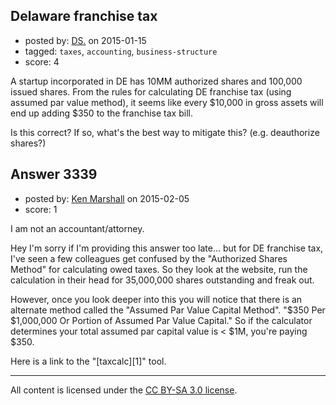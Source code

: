 ## Delaware franchise tax

- posted by: [DS.](https://stackexchange.com/users/129770/ds) on 2015-01-15
- tagged: `taxes`, `accounting`, `business-structure`
- score: 4

<p>A startup incorporated in DE has 10MM authorized shares and 100,000 issued shares. From the rules for calculating DE franchise tax (using assumed par value method), it seems like every $10,000 in gross assets will end up adding $350 to the franchise tax bill.</p>

<p>Is this correct? If so, what's the best way to mitigate this? (e.g. deauthorize shares?)</p>



## Answer 3339

- posted by: [Ken Marshall](https://stackexchange.com/users/893263/ken-marshall) on 2015-02-05
- score: 1

<p>I am not an accountant/attorney.</p>

<p>Hey I'm sorry if I'm providing this answer too late... but for DE franchise tax, I've seen a few colleagues get confused by the "Authorized Shares Method" for calculating owed taxes. So they look at the website, run the calculation in their head for 35,000,000 shares outstanding and freak out. </p>

<p>However, once you look deeper into this you will notice that there is an alternate method called the "Assumed Par Value Capital Method". "$350 Per $1,000,000 Or Portion of Assumed Par Value Capital." So if the calculator determines your total assumed par capital value is &lt; $1M, you're paying $350. </p>

<p>Here is a link to the "[taxcalc][1]" tool. </p>




---

All content is licensed under the [CC BY-SA 3.0 license](https://creativecommons.org/licenses/by-sa/3.0/).
